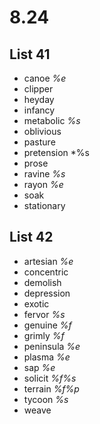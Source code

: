 # 8.24
## List 41
* canoe *%e*
* clipper
* heyday
* infancy
* metabolic *%s*
* oblivious
* pasture
* pretension *%s
* prose
* ravine *%s*
* rayon *%e*
* soak 
* stationary

## List 42
* artesian *%e*
* concentric
* demolish
* depression
* exotic
* fervor *%s*
* genuine *%f*
* grimly *%f*
* peninsula *%e*
* plasma *%e*
* sap *%e*
* solicit *%f%s*
* terrain *%f%p* 
* tycoon *%s*
* weave